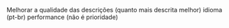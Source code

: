 Melhorar a qualidade das descrições (quanto mais descrita melhor)
idioma (pt-br)
performance (não é prioridade)
